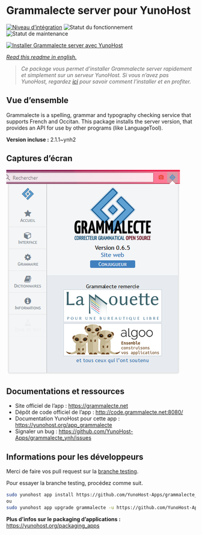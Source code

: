 <!--
N.B.: This README was automatically generated by https://github.com/YunoHost/apps/tree/master/tools/README-generator
It shall NOT be edited by hand.
-->

# Grammalecte server pour YunoHost

[![Niveau d’intégration](https://dash.yunohost.org/integration/grammalecte.svg)](https://dash.yunohost.org/appci/app/grammalecte) ![Statut du fonctionnement](https://ci-apps.yunohost.org/ci/badges/grammalecte.status.svg) ![Statut de maintenance](https://ci-apps.yunohost.org/ci/badges/grammalecte.maintain.svg)

[![Installer Grammalecte server avec YunoHost](https://install-app.yunohost.org/install-with-yunohost.svg)](https://install-app.yunohost.org/?app=grammalecte)

*[Read this readme in english.](./README.md)*

> *Ce package vous permet d’installer Grammalecte server rapidement et simplement sur un serveur YunoHost.
Si vous n’avez pas YunoHost, regardez [ici](https://yunohost.org/#/install) pour savoir comment l’installer et en profiter.*

## Vue d’ensemble

Grammalecte is a spelling, grammar and typography checking service that supports French and Occitan. This package installs the server version, that provides an API for use by other programs (like LanguageTool).

**Version incluse :** 2.1.1~ynh2

## Captures d’écran

![Capture d’écran de Grammalecte server](./doc/screenshots/screenshot.png)

## Documentations et ressources

* Site officiel de l’app : <https://grammalecte.net>
* Dépôt de code officiel de l’app : <http://code.grammalecte.net:8080/>
* Documentation YunoHost pour cette app : <https://yunohost.org/app_grammalecte>
* Signaler un bug : <https://github.com/YunoHost-Apps/grammalecte_ynh/issues>

## Informations pour les développeurs

Merci de faire vos pull request sur la [branche testing](https://github.com/YunoHost-Apps/grammalecte_ynh/tree/testing).

Pour essayer la branche testing, procédez comme suit.

``` bash
sudo yunohost app install https://github.com/YunoHost-Apps/grammalecte_ynh/tree/testing --debug
ou
sudo yunohost app upgrade grammalecte -u https://github.com/YunoHost-Apps/grammalecte_ynh/tree/testing --debug
```

**Plus d’infos sur le packaging d’applications :** <https://yunohost.org/packaging_apps>